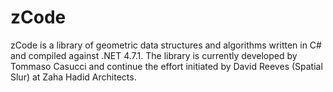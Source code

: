 # zCode
zCode is a library of geometric data structures and algorithms written in C# and compiled against .NET 4.7.1.
The library is currently developed by Tommaso Casucci and continue the effort initiated by David Reeves (Spatial Slur) at Zaha Hadid Architects. 
